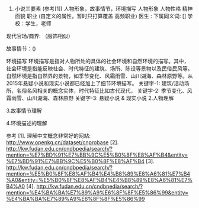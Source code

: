 1. 小说三要素 (参考[1])
人物形象，故事情节，环境描写
人物形象
人物性格 
精神面貌 
职业 (自定义的属性，暂时只打算覆盖 高频职业)
医生 : 下属同义词: []
学校：学生，老师

现代官场/商界: （服饰相似） 

故事情节：()

环境描写
环境描写是指对人物所处的具体的社会环境和自然环境的描写。其中，社会环境是指能反映社会、时代特征的建筑、场所、陈设等景物以及民俗民风等。自然环境是指自然界的景物，如季节变化、风霜雨雪、山川湖海、森林原野等。从2015年悬疑小说和现实小说都已经加上了细节环境描写。
关键字-1: 建筑/活动场所，名俗名风相关的概念实体，时代特征比如古代现代，
关键字-2: 季节变化、风霜雨雪、山川湖海、森林原野
关键字-3: 悬疑小说 & 现实小说
2.人物理解

3.故事情节理解

4.环境描述的理解



参考
[1]. 理解中文概念非常好的网站: http://www.openkg.cn/dataset/cnprobase 
[2]. http://kw.fudan.edu.cn/cndbpedia/search/?mention=%E7%BD%91%E7%BB%9C%E5%B0%8F%E8%AF%B4&entity=%E7%BD%91%E7%BB%9C%E5%B0%8F%E8%AF%B4
[3]. http://kw.fudan.edu.cn/cndbpedia/search/?mention=%E5%B0%8F%E8%AF%B4%E4%B8%89%E8%A6%81%E7%B4%A0&entity=%E5%B0%8F%E8%AF%B4%E4%B8%89%E8%A6%81%E7%B4%A0 
[4]. http://kw.fudan.edu.cn/cndbpedia/search/?mention=%E4%BA%BA%E7%89%A9%E6%8F%8F%E5%86%99&entity=%E4%BA%BA%E7%89%A9%E6%8F%8F%E5%86%99
